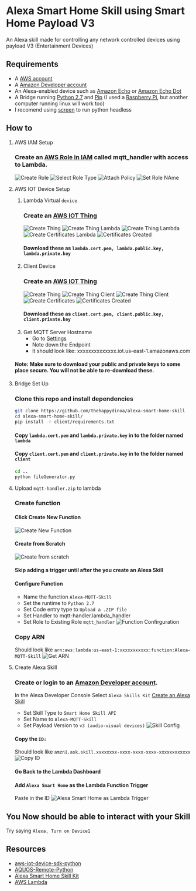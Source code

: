 # Alexa Smart Home Skill using Smart Home Payload V3
An Alexa skill made for controlling any network controlled devices using payload V3 (Entertainment Devices)

## Requirements 
* A [AWS account](https://aws.amazon.com/)
* A [Amazon Developer account](https://developer.amazon.com)
* An Alexa-enabled device such as [Amazon Echo](https://www.amazon.com/dp/B00X4WHP5E/) or [Amazon Echo Dot](https://www.amazon.com/dp/B01DFKC2SO/)
* A Bridge running [Python 2.7](https://www.python.org/downloads/) and [Pip](/installing-pip.md) (I used a [Raspberry Pi](https://www.raspberrypi.org/products/), but another computer running linux will work too)
* I recomend using [screen](/installing-screen.md) to run python headless

## How to
1. AWS IAM Setup

 	### Create an [AWS Role in IAM](https://console.aws.amazon.com/iam/homet) called mqtt_handler with access to Lambda.
	![Create Role](https://s3.amazonaws.com/alexa-smart-home-skill/IAM+Management+Console+Create+new+Role+Edit.png "AWS Create Role")
	![Select Role Type](https://s3.amazonaws.com/alexa-smart-home-skill/IAM+Management+Console+Select+Role+Type+Edit.png "AWS Select Role Type")
	![Attach Policy](https://s3.amazonaws.com/alexa-smart-home-skill/IAM+Management+Console+Attach+Policy.png "AWS Attach Policy")
	![Set Role NAme](https://s3.amazonaws.com/alexa-smart-home-skill/IAM+Management+Console+Set+role+name.png "AWS Set Role Name")
     
2. AWS IOT Device Setup

	1. Lambda Virtual `device` 
		### Create an [AWS IOT Thing](https://console.aws.amazon.com/iotv2/home#/thinghub)
		![Create Thing](https://s3.amazonaws.com/alexa-smart-home-skill/AWS+IoT+Create+New+Thing.png "AWS Create IOT Thing")
		![Create Thing Lambda](https://s3.amazonaws.com/alexa-smart-home-skill/AWS+IoT+Create+New+Thing_lambda.png "Lambda")
		![Create Thing Lambda](https://s3.amazonaws.com/alexa-smart-home-skill/AWS+IoT+Create+New+Thing_lambda_pt2.png)
		![Create Certificates Lambda](https://s3.amazonaws.com/alexa-smart-home-skill/AWS+IoT+Create+New+Thing_lambda_certificates.png)
		![Certificates Created](https://s3.amazonaws.com/alexa-smart-home-skill/AWS+IoT+Create+New+Thing_lambda_certificates_created.png)
		#### Download these as `lambda.cert.pem, lambda.public.key, lambda.private.key`
	2. Client Device
		### Create an [AWS IOT Thing](https://console.aws.amazon.com/iotv2/home#/thinghub)
		![Create Thing](https://s3.amazonaws.com/alexa-smart-home-skill/AWS+IoT+Create+New+Thing_client.png "AWS Create IOT Thing")
		![Create Thing Client](https://s3.amazonaws.com/alexa-smart-home-skill/AWS+IoT+Create+New+Thing_client_pt2.png "Client")
		![Create Thing Client](https://s3.amazonaws.com/alexa-smart-home-skill/AWS+IoT+Create+New+Thing_client_pt3.png "Client")
		![Create Certificates](https://s3.amazonaws.com/alexa-smart-home-skill/AWS+IoT+Create+New+Thing_client_certificates.png)
		![Certificates Created](https://s3.amazonaws.com/alexa-smart-home-skill/AWS+IoT+Create+New+Thing_lambda_certificates_created.png "Client")
		#### Download these as `client.cert.pem, client.public.key, client.private.key`
	3. Get MQTT Server Hostname
		* Go to [Settings](https://console.aws.amazon.com/iotv2/home#/settings)
		* Note down the Endpoint
		* It should look like: xxxxxxxxxxxxxx.iot.us-east-1.amazonaws.com
	
	#### Note: Make sure to download your public and private keys to some place secure. You will not be able to re-download these.
	
3. Bridge Set Up

	### Clone this repo and install dependencies
	```bash
	git clone https://github.com/thehappydinoa/alexa-smart-home-skill
	cd alexa-smart-home-skill/
	pip install -r client/requirements.txt
	```
	
	#### Copy `lambda.cert.pem` and `lambda.private.key` in to the folder named `lambda`
	
	#### Copy `client.cert.pem` and `client.private.key` in to the folder named `client`
	
	```bash
	cd ..
	python fileGenerator.py
	```
4. Upload `mqtt-handler.zip` to lambda

	### Create function
	#### Click Create New Function
	![Create New Function](https://s3.amazonaws.com/alexa-smart-home-skill/Lambda+Management+Console+Create+Function.png "Create Function")
	#### Create from Scratch
	![Create from scratch](https://s3.amazonaws.com/alexa-smart-home-skill/Lambda+Management+Console+From+Scratch.png "Create from scratch")
	#### Skip adding a trigger until after the you create an Alexa Skill
	#### Configure Function
	* Name the function `Alexa-MQTT-Skill`
	* Set the runtime to `Python 2.7`
	* Set Code entry type to `Upload a .ZIP file`
	* Set Handler to mqtt-handler.lambda_handler
	* Set Role to Existing Role `mqtt_handler`
	![Function Confirguration](https://s3.amazonaws.com/alexa-smart-home-skill/Lambda+Management+Console+Function+Config.png "Function Confirguration")
	### Copy ARN
	Should look like `arn:aws:lambda:us-east-1:xxxxxxxxxxx:function:Alexa-MQTT-Skill`
	![Get ARN](https://s3.amazonaws.com/alexa-smart-home-skill/Lambda+Management+Console+Get+ARN.png "Get ARN")

5. Create Alexa Skill
	
	### Create or login to an [Amazon Developer account](https://developer.amazon.com/edw/home.html#/).  
	In the Alexa Developer Console Select `Alexa Skills Kit`
	[Create an Alexa Skill](https://developer.amazon.com/public/solutions/alexa/alexa-skills-kit/docs/developing-an-alexa-skill-as-a-lambda-function) 
	* Set Skill Type to `Smart Home Skill API`
	* Set Name to `Alexa-MQTT-Skill`
	* Set Payload Version to `v3 (audio-visual devices)`
	![Skill Config](https://s3.amazonaws.com/alexa-smart-home-skill/Alexa+Skill+Info.png "Skill Config")
	#### Copy the `ID:` 
	Should look like `amzn1.ask.skill.xxxxxxxx-xxxx-xxxx-xxxx-xxxxxxxxxxxx`
	![Copy ID](https://s3.amazonaws.com/alexa-smart-home-skill/Alexa+Skill+ID.png "Copy ID")
	#### Go Back to the Lambda Dashboard
	#### Add `Alexa Smart Home` as the Lambda Function Trigger
	Paste in the ID
	![Alexa Smart Home as Lambda Trigger](https://s3.amazonaws.com/alexa-smart-home-skill/Set+Trigger+Lambda+Function.png "Alexa Smart Home as Lambda Trigger")

## You Now should be able to interact with your Skill 
Try saying `Alexa, Turn on Device1`

## Resources
* [aws-iot-device-sdk-python](https://github.com/aws/aws-iot-device-sdk-python)
* [AQUOS-Remote-Python](https://github.com/thehappydinoa/AQUOS-Remote-Python)
* [Alexa Smart Home Skill Kit](https://developer.amazon.com/public/solutions/alexa/alexa-skills-kit/overviews/understanding-the-smart-home-skill-api)
* [AWS Lambda](http://docs.aws.amazon.com/lambda/latest/dg/welcome.html)
